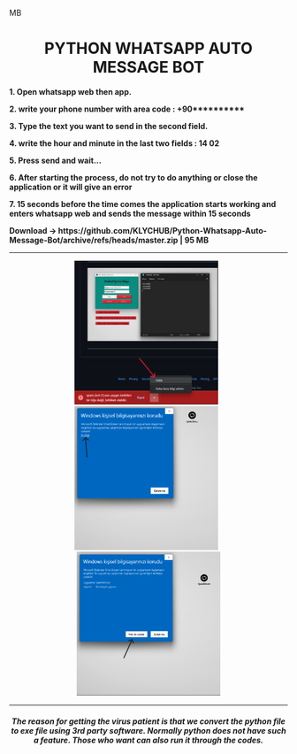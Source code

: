  MB<b><h1 align="center">PYTHON WHATSAPP AUTO MESSAGE BOT</h1></b>

<p><b>1. Open whatsapp web then app.</b></p>
<p><b>2. write your phone number with area code : +90**********</b></p>
<p><b>3. Type the text you want to send in the second field.</b></p>
<p><b>4. write the hour and minute in the last two fields : 14 02 </b></p>
<p><b>5. Press send and wait...</b></p> 
<p><b>6. After starting the process, do not try to do anything or close the application or it will give an error</b></p>
<p><b>7. 15 seconds before the time comes the application starts working and enters whatsapp web and sends the message within 15 seconds</b></p> 

<div align=left><b>Download -> https://github.com/KLYCHUB/Python-Whatsapp-Auto-Message-Bot/archive/refs/heads/master.zip | 95 MB</b></div>
<hr/>

<div class="photo-container" align="center">
<img src="https://github.com/KLYCHUB/environment/blob/main/text%20spam%20bot/1.png?raw=true" height="260",width="260">
&nbsp;
<img src="https://github.com/KLYCHUB/environment/blob/main/text%20spam%20bot/2.png?raw=true" height="260",width="260">
&nbsp;
<img src="https://github.com/KLYCHUB/environment/blob/main/text%20spam%20bot/3.png?raw=true" height="260",width="260">
</div>

<hr/>
<b><h5 align="center">The reason for getting the virus patient is that we convert the python file to exe file using 3rd party software. Normally python does not have such a feature. Those who want can also run it through the codes.</h5></b>
